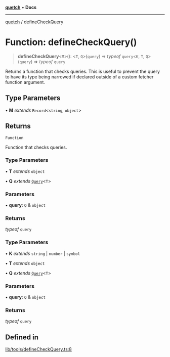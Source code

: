 [**quetch**](../README.md) • **Docs**

***

[quetch](../README.md) / defineCheckQuery

# Function: defineCheckQuery()

> **defineCheckQuery**\<`M`\>(): \<`T`, `Q`\>(`query`) => *typeof* `query`\<`K`, `T`, `Q`\>(`query`) => *typeof* `query`

Returns a function that checks queries. This is useful to prevent the query to have its type being narrowed if declared outside of a custom fetcher function argument.

## Type Parameters

• **M** *extends* `Record`\<`string`, `object`\>

## Returns

`Function`

Function that checks queries.

### Type Parameters

• **T** *extends* `object`

• **Q** *extends* [`Query`](../type-aliases/Query.md)\<`T`\>

### Parameters

• **query**: `Q` & `object`

### Returns

*typeof* `query`

### Type Parameters

• **K** *extends* `string` \| `number` \| `symbol`

• **T** *extends* `object`

• **Q** *extends* [`Query`](../type-aliases/Query.md)\<`T`\>

### Parameters

• **query**: `Q` & `object`

### Returns

*typeof* `query`

## Defined in

[lib/tools/defineCheckQuery.ts:8](https://github.com/nevoland/quetch/blob/b70842cb9761fe7c217edef26e0fbc90449abccb/lib/tools/defineCheckQuery.ts#L8)
